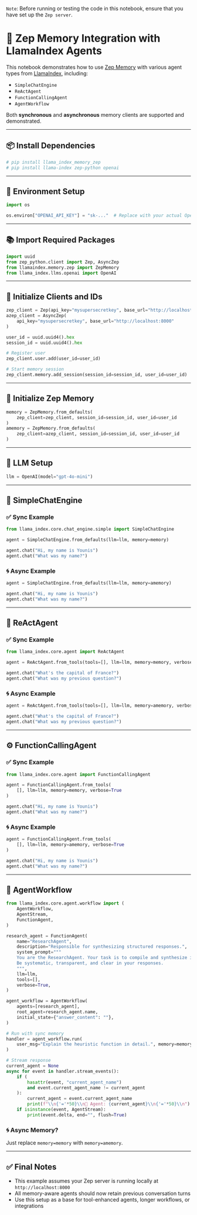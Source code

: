 `Note`: Before running or testing the code in this notebook, ensure that you have set up the `Zep server`.

# 🧠 Zep Memory Integration with LlamaIndex Agents

This notebook demonstrates how to use [Zep Memory](https://docs.getzep.com/) with various agent types from [LlamaIndex](https://github.com/jerryjliu/llama_index), including:

- `SimpleChatEngine`
- `ReActAgent`
- `FunctionCallingAgent`
- `AgentWorkflow`

Both **synchronous** and **asynchronous** memory clients are supported and demonstrated.

---

## 📦 Install Dependencies

```bash
# pip install llama_index_memory_zep
# pip install llama-index zep-python openai
```

---

## 🔐 Environment Setup

```python
import os

os.environ["OPENAI_API_KEY"] = "sk-..."  # Replace with your actual OpenAI key
```

---

## 📚 Import Required Packages

```python
import uuid
from zep_python.client import Zep, AsyncZep
from llamaindex.memory.zep import ZepMemory
from llama_index.llms.openai import OpenAI
```

---

## 🔁 Initialize Clients and IDs

```python
zep_client = Zep(api_key="mysupersecretkey", base_url="http://localhost:8000")
azep_client = AsyncZep(
    api_key="mysupersecretkey", base_url="http://localhost:8000"
)

user_id = uuid.uuid4().hex
session_id = uuid.uuid4().hex

# Register user
zep_client.user.add(user_id=user_id)

# Start memory session
zep_client.memory.add_session(session_id=session_id, user_id=user_id)
```

---

## 🧠 Initialize Zep Memory

```python
memory = ZepMemory.from_defaults(
    zep_client=zep_client, session_id=session_id, user_id=user_id
)
amemory = ZepMemory.from_defaults(
    zep_client=azep_client, session_id=session_id, user_id=user_id
)
```

---

## 🤖 LLM Setup

```python
llm = OpenAI(model="gpt-4o-mini")
```

---

## 💬 SimpleChatEngine

### ✅ Sync Example

```python
from llama_index.core.chat_engine.simple import SimpleChatEngine

agent = SimpleChatEngine.from_defaults(llm=llm, memory=memory)

agent.chat("Hi, my name is Younis")
agent.chat("What was my name?")
```

### 🌀 Async Example

```python
agent = SimpleChatEngine.from_defaults(llm=llm, memory=amemory)

agent.chat("Hi, my name is Younis")
agent.chat("What was my name?")
```

---

## 🔁 ReActAgent

### ✅ Sync Example

```python
from llama_index.core.agent import ReActAgent

agent = ReActAgent.from_tools(tools=[], llm=llm, memory=memory, verbose=True)

agent.chat("What's the capital of France?")
agent.chat("What was my previous question?")
```

### 🌀 Async Example

```python
agent = ReActAgent.from_tools(tools=[], llm=llm, memory=amemory, verbose=True)

agent.chat("What's the capital of France?")
agent.chat("What was my previous question?")
```

---

## ⚙️ FunctionCallingAgent

### ✅ Sync Example

```python
from llama_index.core.agent import FunctionCallingAgent

agent = FunctionCallingAgent.from_tools(
    [], llm=llm, memory=memory, verbose=True
)

agent.chat("Hi, my name is Younis")
agent.chat("What was my name?")
```

### 🌀 Async Example

```python
agent = FunctionCallingAgent.from_tools(
    [], llm=llm, memory=amemory, verbose=True
)

agent.chat("Hi, my name is Younis")
agent.chat("What was my name?")
```

---

## 🧩 AgentWorkflow

```python
from llama_index.core.agent.workflow import (
    AgentWorkflow,
    AgentStream,
    FunctionAgent,
)

research_agent = FunctionAgent(
    name="ResearchAgent",
    description="Responsible for synthesizing structured responses.",
    system_prompt="""
    You are the ResearchAgent. Your task is to compile and synthesize information based on context.
    Be systematic, transparent, and clear in your responses.
    """,
    llm=llm,
    tools=[],
    verbose=True,
)

agent_workflow = AgentWorkflow(
    agents=[research_agent],
    root_agent=research_agent.name,
    initial_state={"answer_content": ""},
)

# Run with sync memory
handler = agent_workflow.run(
    user_msg="Explain the heuristic function in detail.", memory=memory
)

# Stream response
current_agent = None
async for event in handler.stream_events():
    if (
        hasattr(event, "current_agent_name")
        and event.current_agent_name != current_agent
    ):
        current_agent = event.current_agent_name
        print(f"\\n{'='*50}\\n🤖 Agent: {current_agent}\\n{'='*50}\\n")
    if isinstance(event, AgentStream):
        print(event.delta, end="", flush=True)
```

### 🌀 Async Memory?

Just replace `memory=memory` with `memory=amemory`.

---

## ✅ Final Notes

- This example assumes your Zep server is running locally at `http://localhost:8000`
- All memory-aware agents should now retain previous conversation turns
- Use this setup as a base for tool-enhanced agents, longer workflows, or integrations

